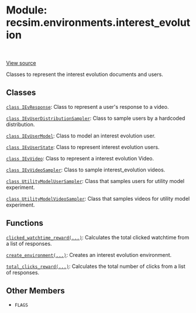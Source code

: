 <div itemscope itemtype="http://developers.google.com/ReferenceObject">
<meta itemprop="name" content="recsim.environments.interest_evolution" />
<meta itemprop="path" content="Stable" />
<meta itemprop="property" content="FLAGS"/>
</div>

# Module: recsim.environments.interest_evolution

<table class="tfo-notebook-buttons tfo-api" align="left">
</table>

<a target="_blank" href="https://github.com/google-research/recsim/tree/master/recsim/environments/interest_evolution.py">View
source</a>

Classes to represent the interest evolution documents and users.

<!-- Placeholder for "Used in" -->

## Classes

[`class IEvResponse`](../../recsim/environments/interest_evolution/IEvResponse.md):
Class to represent a user's response to a video.

[`class IEvUserDistributionSampler`](../../recsim/environments/interest_evolution/IEvUserDistributionSampler.md):
Class to sample users by a hardcoded distribution.

[`class IEvUserModel`](../../recsim/environments/interest_evolution/IEvUserModel.md):
Class to model an interest evolution user.

[`class IEvUserState`](../../recsim/environments/interest_evolution/IEvUserState.md):
Class to represent interest evolution users.

[`class IEvVideo`](../../recsim/environments/interest_evolution/IEvVideo.md):
Class to represent a interest evolution Video.

[`class IEvVideoSampler`](../../recsim/environments/interest_evolution/IEvVideoSampler.md):
Class to sample interest_evolution videos.

[`class UtilityModelUserSampler`](../../recsim/environments/interest_evolution/UtilityModelUserSampler.md):
Class that samples users for utility model experiment.

[`class UtilityModelVideoSampler`](../../recsim/environments/interest_evolution/UtilityModelVideoSampler.md):
Class that samples videos for utility model experiment.

## Functions

[`clicked_watchtime_reward(...)`](../../recsim/environments/interest_evolution/clicked_watchtime_reward.md):
Calculates the total clicked watchtime from a list of responses.

[`create_environment(...)`](../../recsim/environments/interest_evolution/create_environment.md):
Creates an interest evolution environment.

[`total_clicks_reward(...)`](../../recsim/environments/interest_evolution/total_clicks_reward.md):
Calculates the total number of clicks from a list of responses.

## Other Members

*   `FLAGS` <a id="FLAGS"></a>
